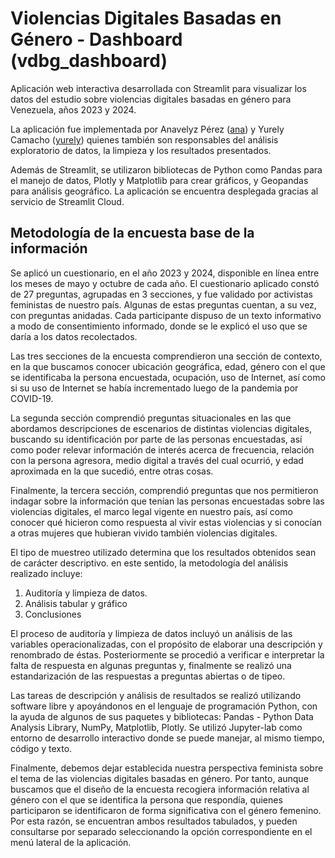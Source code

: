 # Violencias Digitales Basadas en Género - Dashboard (vdbg_dashboard)

Aplicación web interactiva desarrollada con Streamlit para visualizar los datos del estudio sobre violencias digitales basadas en género para Venezuela, años 2023 y 2024.

La aplicación fue implementada por Anavelyz Pérez ([ana](https://github.com/Anavelyz)) y Yurely Camacho ([yurely](https://github.com/YurelyCamacho)) quienes también son responsables del análisis exploratorio de datos, la limpieza y los resultados presentados.

Además de Streamlit, se utilizaron bibliotecas de Python como Pandas para el manejo de datos, Plotly y Matplotlib para crear gráficos, y Geopandas para análisis geográfico. La aplicación se encuentra desplegada gracias al servicio de Streamlit Cloud.

## Metodología de la encuesta base de la información

Se aplicó un cuestionario, en el año 2023 y 2024, disponible en línea entre los meses de mayo y octubre de cada año. El cuestionario aplicado constó de 27 preguntas, agrupadas en 3 secciones, y fue validado por activistas feministas de nuestro país. Algunas de estas preguntas cuentan, a su vez, con preguntas anidadas. Cada participante dispuso de un texto informativo a modo de consentimiento informado, donde se le explicó el uso que se daría a los datos recolectados.

Las tres secciones de la encuesta comprendieron una sección de contexto, en la que buscamos conocer ubicación geográfica, edad, género con el que se identificaba la persona encuestada, ocupación, uso de Internet, así como si su uso de Internet se había incrementado luego de la pandemia por COVID-19.

La segunda sección comprendió preguntas situacionales en las que abordamos descripciones de escenarios de distintas violencias digitales, buscando su identificación por parte de las personas encuestadas, así como poder relevar información de interés acerca de frecuencia, relación con la persona agresora, medio digital a través del cual ocurrió, y edad aproximada en la que sucedió, entre otras cosas.

Finalmente, la tercera sección, comprendió preguntas que nos permitieron indagar sobre la información que tenían las personas encuestadas sobre las violencias digitales, el marco legal vigente en nuestro país, así como conocer qué hicieron como respuesta al vivir estas violencias y si conocían a otras mujeres que hubieran vivido también violencias digitales.

El tipo de muestreo utilizado determina que los resultados obtenidos sean de carácter descriptivo. en este sentido, la metodología del análisis realizado incluye:

1. Auditoría y limpieza de datos.
2. Análisis tabular y gráfico
3. Conclusiones

El proceso de auditoría y limpieza de datos incluyó un análisis de las variables operacionalizadas, con el propósito de elaborar una descripción y renombrado de éstas. Posteriormente se procedió a verificar e interpretar la falta de respuesta en algunas preguntas y, finalmente se realizó una estandarización de las respuestas a preguntas abiertas o de tipeo.

Las tareas de descripción y análisis de resultados se realizó utilizando software libre y apoyándonos en el lenguaje de programación Python, con la ayuda de algunos de sus paquetes y bibliotecas: Pandas - Python Data Analysis Library, NumPy, Matplotlib, Plotly. Se utilizó Jupyter-lab como entorno de desarrollo interactivo donde se puede manejar, al mismo tiempo, código y texto.

Finalmente, debemos dejar establecida nuestra perspectiva feminista sobre el tema de las violencias digitales basadas en género. Por tanto, aunque buscamos que el diseño de la encuesta recogiera información relativa al género con el que se identifica la persona que respondía, quienes participaron se identificaron de forma significativa con el género femenino. Por esta razón, se encuentran ambos resultados tabulados, y pueden consultarse por separado seleccionando la opción correspondiente en el menú lateral de la aplicación.
